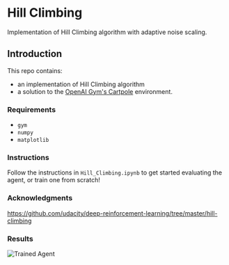 # Hill Climbing
 Implementation of Hill Climbing algorithm with adaptive noise scaling.
 
## Introduction
This repo contains: 
- an implementation of Hill Climbing algorithm 
- a solution to the [OpenAI Gym's Cartpole](https://gym.openai.com/envs/CartPole-v0/ "OpenAI Gym's Cartpole") environment.

### Requirements

- `gym`
- `numpy`
- `matplotlib`

### Instructions

Follow the instructions in `Hill_Climbing.ipynb` to get started evaluating the agent, or train one from scratch!

### Acknowledgments

https://github.com/udacity/deep-reinforcement-learning/tree/master/hill-climbing

### Results

[image1]: https://user-images.githubusercontent.com/10624937/42135683-dde5c6f0-7d13-11e8-90b1-8770df3e40cf.gif "Trained Agent"

![Trained Agent][image1]